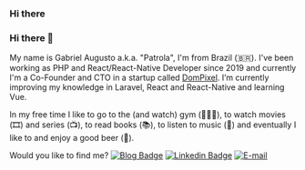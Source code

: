 ### Hi there 

<!--
**Gabrielpatrola/gabrielpatrola** is a ✨ _special_ ✨ repository because its `README.md` (this file) appears on your GitHub profile.

Here are some ideas to get you started:

- 🔭 I’m currently working on ...
- 🌱 I’m currently learning ...
- 👯 I’m looking to collaborate on ...
- 🤔 I’m looking for help with ...
- 💬 Ask me about ...
- 📫 How to reach me: ...
- 😄 Pronouns: ...
- ⚡ Fun fact: ...
-->
### Hi there 👋

My name is Gabriel Augusto a.k.a. "Patrola", I'm from Brazil (🇧🇷). I've been working as PHP and React/React-Native Developer since 2019 and currently I'm a Co-Founder and CTO in a startup called [DomPixel](https://dompixel.com.br). I’m currently improving my knowledge in Laravel, React and React-Native and learning Vue.

In my free time I like to go to the (and watch) gym (🏋🏻‍♂️), to watch movies (🎞️) and series (📺), to read books (📚), to listen to music (🎵) and eventually I like to and enjoy a good beer (🍺).

Would you like to find me?
[![Blog Badge](https://img.shields.io/badge/Blog-Coming%20Soon!-black)](https://github.com/gabrielpatrola)
[![Linkedin Badge](https://img.shields.io/badge/-LinkedIn-blue?style=flat-square&logo=Linkedin&logoColor=white&link=https://www.linkedin.com/in/gabrielpatrola/)](https://www.linkedin.com/in/gabrielpatrola/)
[![E-mail](https://img.shields.io/badge/-E--mail-red?style=flat-square&logo=Mail.Ru&logoColor=white)](mailto:gabriel@dompixel.com.br/)

